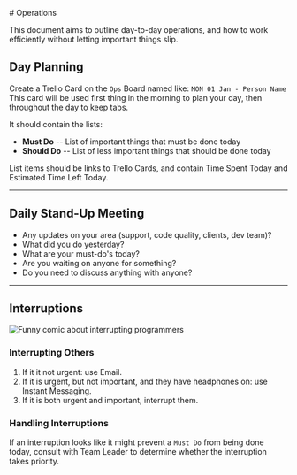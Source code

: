 ​# Operations

This document aims to outline day-to-day operations, and how to work efficiently without letting important things slip.

## Day Planning

Create a Trello Card on the `Ops` Board named like: `MON 01 Jan - Person Name`
This card will be used first thing in the morning to plan your day, then throughout the day to keep tabs.

It should contain the lists:

- **Must Do** -- List of important things that must be done today
- **Should Do** -- List of less important things that should be done today

List items should be links to Trello Cards, and contain Time Spent Today and Estimated Time Left Today.

---

## Daily Stand-Up Meeting

- Any updates on your area (support, code quality, clients, dev team)?
- What did you do yesterday?
- What are your must-do's today?
- Are you waiting on anyone for something?
- Do you need to discuss anything with anyone?

---

## Interruptions

![Funny comic about interrupting programmers](https://dl.dropboxusercontent.com/u/25009451/ProgrammerInterrupted.png)

### Interrupting Others

1. If it it not urgent: use Email.
2. If it is urgent, but not important, and they have headphones on: use Instant Messaging.
3. If it is both urgent and important, interrupt them.

### Handling Interruptions

If an interruption looks like it might prevent a `Must Do` from being done today, consult with Team Leader to determine whether the interruption takes priority.
​
